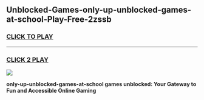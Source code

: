 
## Unblocked-Games-only-up-unblocked-games-at-school-Play-Free-2zssb
<h3>
<a href="https://premium76.site?title=only-up-unblocked-games-at-school&ref=23A">CLICK TO PLAY</a></h3>
<hr>

<h3>
<a href="https://premium76.site?title=only-up-unblocked-games-at-school&ref=23A">CLICK 2 PLAY</a>
  
</h3>

<a href="https://premium76.site?title=only-up-unblocked-games-at-school&ref=23A"><img src="https://clearcache.store/games.png"></a>


**only-up-unblocked-games-at-school games unblocked: Your Gateway to Fun and Accessible Online Gaming**
